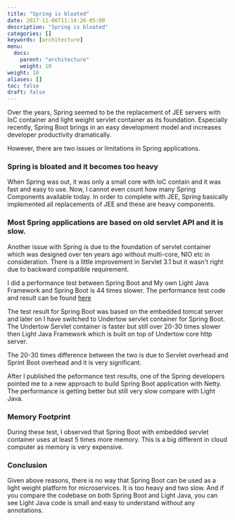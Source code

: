 ```yaml
---
title: "Spring is bloated"
date: 2017-11-06T11:14:26-05:00
description: "Spring is bloated"
categories: []
keywords: [architecture]
menu:
  docs:
    parent: "architecture"
    weight: 10
weight: 10
aliases: []
toc: false
draft: false
---
```


Over the years, Spring seemed to be the replacement of JEE servers with IoC
container and light weight servlet container as its foundation. Especially
recently, Spring Boot brings in an easy development model and increases 
developer productivity dramatically.

However, there are two issues or limitations in Spring applications. 

### Spring is bloated and it becomes too heavy

When Spring was out, it was only a small core with IoC contain and it was
fast and easy to use. Now, I cannot even count how many Spring Components
available today. In order to complete with JEE, Spring basically implemented all
replacements of JEE and these are heavy components.


### Most Spring applications are based on old servlet API and it is slow.

Another issue with Spring is due to the foundation of servlet container
which was designed over ten years ago without multi-core, NIO etc in
consideration. There is a little improvement in Servlet 3.1 but it wasn't
right due to backward compatible requirement. 

I did a performance test between Spring Boot and My own Light Java Framework
and Spring Boot is 44 times slower. The performance test code and result can be
found [here](https://github.com/networknt/light-example-4j/tree/master/performance)

The test result for Spring Boot was based on the embedded tomcat server and
later on I have switched to Undertow servlet container for Spring Boot. The
Undertow Servlet container is faster but still over 20-30 times slower then
Light Java Framework which is built on top of Undertow core http server. 

The 20-30 times difference between the two is due to Servlet overhead and Sprint
Boot overhead and it is very significant.

After I published the peformance test results, one of the Spring developers pointed
me to a new approach to build Spring Boot application with Netty. The performance
is getting better but still very slow compare with Light Java.


### Memory Footprint

During these test, I observed that Spring Boot with embedded servlet container uses
at least 5 times more memory. This is a big different in cloud computer as memory is
very expensive. 

### Conclusion

Given above reasons, there is no way that Spring Boot can be used as a
light weight platform for microservices. It is too heavy and two slow. And if you
compare the codebase on both Spring Boot and Light Java, you can see Light Java
code is small and easy to understand without any annotations. 


